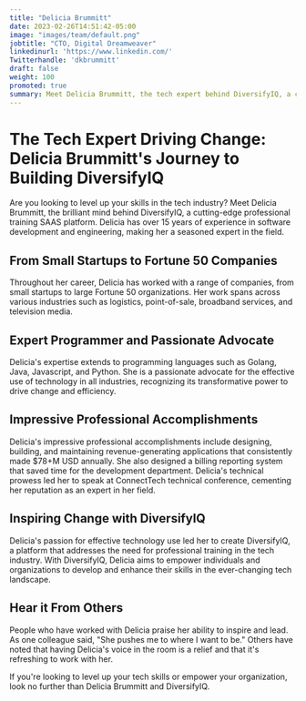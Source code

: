 ```yaml
---
title: "Delicia Brummitt"
date: 2023-02-26T14:51:42-05:00
image: "images/team/default.png"
jobtitle: "CTO, Digital Dreamweaver"
linkedinurl: 'https://www.linkedin.com/'
Twitterhandle: 'dkbrummitt'
draft: false
weight: 100
promoted: true
summary: Meet Delicia Brummitt, the tech expert behind DiversifyIQ, a cutting-edge professional training SAAS platform. With 15+ years of experience in software development and engineering, she's architected and maintained revenue-generating applications that consistently make $78+M USD annually. Now, she's on a mission to empower individuals and organizations with DiversifyIQ. Ready to level up your tech skills? Look no further than Delicia.
---
```


# The Tech Expert Driving Change: Delicia Brummitt's Journey to Building DiversifyIQ

Are you looking to level up your skills in the tech industry? Meet Delicia Brummitt, the brilliant mind behind DiversifyIQ, a cutting-edge professional training SAAS platform. Delicia has over 15 years of experience in software development and engineering, making her a seasoned expert in the field.

## From Small Startups to Fortune 50 Companies

Throughout her career, Delicia has worked with a range of companies, from small startups to large Fortune 50 organizations. Her work spans across various industries such as logistics, point-of-sale, broadband services, and television media.

## Expert Programmer and Passionate Advocate

Delicia's expertise extends to programming languages such as Golang, Java, Javascript, and Python. She is a passionate advocate for the effective use of technology in all industries, recognizing its transformative power to drive change and efficiency.

## Impressive Professional Accomplishments

Delicia's impressive professional accomplishments include designing, building, and maintaining revenue-generating applications that consistently made $78+M USD annually. She also designed a billing reporting system that saved time for the development department. Delicia's technical prowess led her to speak at ConnectTech technical conference, cementing her reputation as an expert in her field.

## Inspiring Change with DiversifyIQ

Delicia's passion for effective technology use led her to create DiversifyIQ, a platform that addresses the need for professional training in the tech industry. With DiversifyIQ, Delicia aims to empower individuals and organizations to develop and enhance their skills in the ever-changing tech landscape.

## Hear it From Others

People who have worked with Delicia praise her ability to inspire and lead. As one colleague said, "She pushes me to where I want to be." Others have noted that having Delicia's voice in the room is a relief and that it's refreshing to work with her.

If you're looking to level up your tech skills or empower your organization, look no further than Delicia Brummitt and DiversifyIQ.
